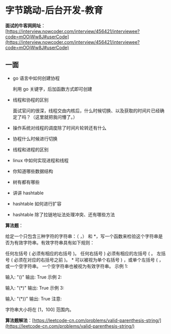 # 字节跳动-后台开发-教育

**面试的牛客网网址**：[https://interview.nowcoder.com/interview/456421/interviewee?code=mOOjWw8J#userCode](https://interview.nowcoder.com/interview/456421/interviewee?code=mOOjWw8J#userCode)

## 一面

- go 语言中如何创建协程

    利用 go 关键字，后加函数方式即可创建

- 线程和协程的区别

    面试官问的很深，线程交由内核后，什么时候切换、以及获取的时间片已经确定了吗？（这里就把我问懵了。）

- 操作系统对线程的调度除了时间片轮转还有什么

- 协程什么时候进行切换

- 线程和进程的区别

- linux 中如何实现进程和线程

- 你知道哪些数据结构

- 树有都有哪些

- 讲讲 hashtable

- hashtable 如何进行扩容

- hashtable 除了拉链地址法处理冲突、还有哪些方法

**算法题**：

给定一个只包含三种字符的字符串：（ ，） 和 *，写一个函数来检验这个字符串是否为有效字符串。有效字符串具有如下规则：

任何左括号 ( 必须有相应的右括号 )。
任何右括号 ) 必须有相应的左括号 ( 。
左括号 ( 必须在对应的右括号之前 )。
\* 可以被视为单个右括号 ) ，或单个左括号 ( ，或一个空字符串。
一个空字符串也被视为有效字符串。
示例 1:

输入: "()"
输出: True
示例 2:

输入: "(*)"
输出: True
示例 3:

输入: "(*))"
输出: True
注意:

字符串大小将在 [1，100] 范围内。

**算法题解法**：[https://leetcode-cn.com/problems/valid-parenthesis-string/](https://leetcode-cn.com/problems/valid-parenthesis-string/)